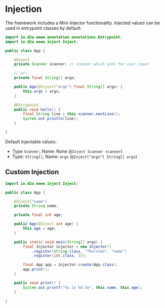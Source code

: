 # Injection

The framework includes a Mini-Injector functionality. Injected values can be used in entrypoint
classes by default:

```java
import io.d2a.eeee.annotation.annotations.Entrypoint;
import io.d2a.eeee.inject.Inject;

public class App {

    @Inject
    private Scanner scanner; // scanner which asks for user input

    // or:
    private final String[] args;

    public App(@Inject("args") final String[] args) {
        this.args = args;
    }

    @Entrypoint
    public void hello() {
        final String line = this.scanner.nextLine();
        System.out.println(line);
    }

}
```

Default injectable values:

- Type `Scanner`, Name: None (`@Inject Scanner scanner`)
- Type: `String[]`, Name: `args` (`@Inject("args") String[] args`)

## Custom Injection

```java
import io.d2a.eeee.inject.Inject;

public class App {

    @Inject("name")
    private String name;

    private final int age;

    public App(@Inject int age) {
        this.age = age;
    }

    public static void main(String[] args) {
        final Injector injector = new Injector()
            .register(String.class, "Thorsten", "name")
            .register(int.class, 22);

        final App app = injector.create(App.class);
        app.print();
    }

    public void print() {
        System.out.printf("%s is %d.%n", this.name, this.age);
    }

}
```
